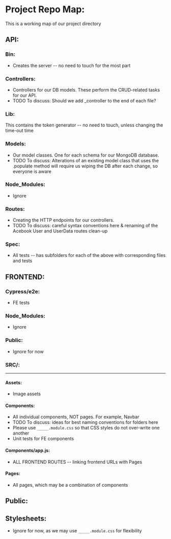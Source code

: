 # Project Repo Map:

This is a working map of our project directory

## API:

### Bin:
- Creates the server -- no need to touch for the most part

### Controllers:
- Controllers for our DB models. These perform the CRUD-related tasks for our API.
- TODO To discuss: Should we add _controller to the end of each file?

### Lib:
This contains the token generator -- no need to touch, unless changing the time-out time

### Models:
- Our model classes. One for each schema for our MongoDB database.
- TODO To discuss: Alterations of an existing model class that uses the .populate method will require us wiping the DB after each change, so everyone is aware

### Node_Modules:
- Ignore

### Routes:
- Creating the HTTP endpoints for our controllers.
- TODO To discuss: careful syntax conventions here & renaming of the Acebook User and UserData routes clean-up

### Spec:
- All tests -- has subfolders for each of the above with corresponding files and tests


## FRONTEND:

### Cypress/e2e:
- FE tests

### Node_Modules:
- Ignore

### Public:
- Ignore for now

### SRC/:
<hr>

#### Assets:
- Image assets

#### Components:
- All individual components, NOT pages. For example, Navbar
- TODO To discuss: ideas for best naming conventions for folders here
- Please use `_____.module.css` so that CSS styles do not over-write one another
- Unit tests for FE components

#### Components/app.js:

- ALL FRONTEND ROUTES -- linking frontend URLs with Pages

#### Pages:

- All pages, which may be a combination of components

## Public:

## Stylesheets:

- Ignore for now, as we may use `_____.module.css` for flexibility
